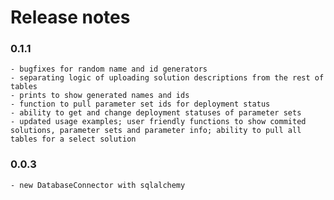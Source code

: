 # Release notes

### 0.1.1

    - bugfixes for random name and id generators
    - separating logic of uploading solution descriptions from the rest of tables
    - prints to show generated names and ids
    - function to pull parameter set ids for deployment status
    - ability to get and change deployment statuses of parameter sets
    - updated usage examples; user friendly functions to show commited solutions, parameter sets and parameter info; ability to pull all tables for a select solution

### 0.0.3

    - new DatabaseConnector with sqlalchemy

